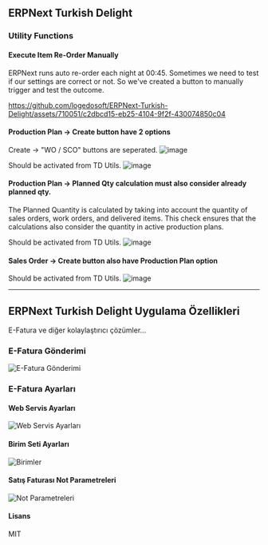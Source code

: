 ## ERPNext Turkish Delight

### Utility Functions

#### Execute Item Re-Order Manually
ERPNext runs auto re-order each night at 00:45. Sometimes we need to test if our settings are correct or not. So we've created a button to manually trigger and test the outcome.

https://github.com/logedosoft/ERPNext-Turkish-Delight/assets/710051/c2dbcd15-eb25-4104-9f2f-430074850c04

#### Production Plan -> Create button have 2 options
Create -> "WO / SCO" buttons are seperated.
![image](https://github.com/logedosoft/ERPNext-Turkish-Delight/assets/710051/02a3ea19-47a2-4e06-b2c8-309a2b7e1e24)

Should be activated from TD Utils.
![image](https://github.com/logedosoft/ERPNext-Turkish-Delight/assets/710051/0162dba2-da6a-4fbe-852b-7a2fb82688ed)

#### Production Plan -> Planned Qty calculation must also consider already planned qty.
The Planned Quantity is calculated by taking into account the quantity of sales orders, work orders, and delivered items. This check ensures that the calculations also consider the quantity in active production plans.

Should be activated from TD Utils.
![image](https://github.com/logedosoft/ERPNext-Turkish-Delight/assets/710051/322660a4-a9f7-4b44-960f-a44f4fecdd27)


#### Sales Order -> Create button also have Production Plan option

Should be activated from TD Utils.
![image](https://github.com/logedosoft/ERPNext-Turkish-Delight/assets/710051/833a768c-3713-48ee-84dd-10522adc6a59)


---

## ERPNext Turkish Delight Uygulama Özellikleri

E-Fatura ve diğer kolaylaştırıcı çözümler...

### E-Fatura Gönderimi
![E-Fatura Gönderimi](https://github.com/logedosoft/ERPNext-Turkish-Delight/raw/master/erpnextturkish/public/EFaturaGonderim.gif?raw=true)

### E-Fatura Ayarları

#### Web Servis Ayarları
![Web Servis Ayarları](https://github.com/logedosoft/ERPNext-Turkish-Delight/blob/f7ecb20ed5cacadbd5c32a128aa2a1778aa477e6/erpnextturkish/public/Screenshot_2020-06-08%20EFatura%20Ayarlar.png?raw=true)

#### Birim Seti Ayarları
![Birimler](https://github.com/logedosoft/ERPNext-Turkish-Delight/blob/f7ecb20ed5cacadbd5c32a128aa2a1778aa477e6/erpnextturkish/public/Screenshot_2020-06-08%20EFatura%20Ayarlar(1).png?raw=true)

#### Satış Faturası Not Parametreleri
![Not Parametreleri](https://raw.githubusercontent.com/logedosoft/ERPNext-Turkish-Delight/f7ecb20ed5cacadbd5c32a128aa2a1778aa477e6/erpnextturkish/public/Screenshot_2020-06-08%20EFatura%20Ayarlar(2).png?raw=true)

#### Lisans

MIT

